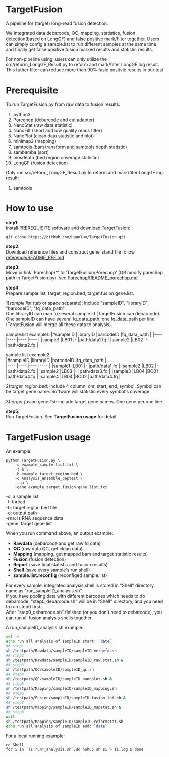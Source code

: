 # TargetFusion
A pipeline for (target) long-read fusion detection. 
   
We integrated data debarcode, QC, mapping, statistics, fusion detection(based on LongGF) and false positive mark/filter together. Users can simply config a sample.list to run different samples at the same time and finally get false positive fusion marked results and statistic results.  
  
For non-pipeline using, users can only utilize the src/reform_LongGF_Result.py to reform and mark/filter LongGF log result. This futher filter can reduce more than 90% fasle positvie results in our test.  
  
# Prerequisite
To run TargetFusion.py from raw data to fusion results:
1. python3
2. Porechop (debarcode and cut adapter)
3. NanoStat (raw data statistic)
4. NanoFilt (short and low quality reads filter)
5. NanoPlot (clean data statistic and plot)
6. minimap2 (mapping)
7. samtools (bam transform and samtools depth statistic)
8. sambamba (sort)
9. mosdepth (bed region coverage statistic)
10. LongGF (fusion detection)
  
Only run src/reform_LongGF_Result.py to reform and mark/fiter LongGF log result:
1. samtools
  
# How to use
**step1**:  
Install PREREQUISITE software and download TargetFusion:  
```Download TargetFusion:
git clone https://github.com/HuanYuu/TargetFusion.git
```
  
**step2**:  
Download reference files and construct gene_stand file follow [reference/README_REF.md](https://github.com/HuanYuu/TargetFusion/blob/main/reference/README_REF.md)  
  
**step3**:  
Move or link 'Porechop/\*' to 'TargetFusion/Porechop' (OR modify porechop path in TargetFusion.py), see [Porechop/README_porechop.md](https://github.com/HuanYuu/TargetFusion/blob/main/Porechop/README_porechop.md)  

**step4**:  
Prepare sample.list, target_region.bed, target.fusion.gene.list.  
  
1)*sample list* (tab or space separate): include "sampleID", "libraryID", "barcodeID", "fq_data_path".  
One libraryID can map to several sample id (TargetFusion can debarcode).  
One sampleID can have several fq_data_path, one fq_data_path per line (TargetFusion will merge all these data to analysis).  
  
sample.list example1:
|#sampleID  |libraryID  |barcodeID  |fq_data_path  |
|----       |----       |----       |----          |
|sample1    |LB01       |-          |path/data1.fq |
|sample2    |LB02       |-          |path/data2.fq |

  sample.list example2:  
|#sampleID  |libraryID  |barcodeID  |fq_data_path  |  
|----       |----       |----       |----          |
|sample1    |LB01       |-          |path/data1.fq |
|sample2    |LB02       |-          |path/data2.fq |
|sample2    |LB03       |-          |path/data3.fq |
|sample3    |LB04       |BC01       |path/data4.fq |
|sample4    |LB04       |BC02       |path/data4.fq |
  
2)*target_region.bed*: include 4 column, chr, start, end, symbol. Symbol can be target gene name. Software will statistic every symbol's coverage.
  
3)*target.fusion.gene.list*: include target gene names. One gene per one line.  
  
**step5**:  
Run TargetFusion. See **TargetFusion usage** for detail.  
  
# TargetFusion usage
An example:  
```example:
python TargetFusion.py \
    -s example_sample.list.txt \
    -t 6 \
    -b example_target_region.bed \
    -o Analysis_ensemble_peptest \
    -rna \
    -gene example_target.fusion.gene.list.txt
```
-s: a sample list  
-t: thread  
-b: target region bed file  
-o: output path  
-rna: is RNA sequence data  
-gene: target gene list  

When you run command above, an output example:  
* **Rawdata**  (debarcode and get raw fq data)  
* **QC**  (raw data QC, get clean data)  
* **Mapping**  (mapping, get mapped bam and target statistic results)  
* **Fusion**  (fusion detection)  
* **Report**  (save final statistic and fusion results)  
* **Shell**  (save every sample's run shell)  
* **sample.list.reconfig**  (reconfiged sample.list)  

For every sample, integrated analysis shell is stored in "Shell" directory, name as "run_sampleID_analysis.sh".  
If you have pooling data with different barcodes which needs to do debarcode, "step0_debarcode.sh" will be in "Shell" directory, and you need to run step0 first.  
After "step0_debarcode.sh" finished (or you don't need to debarcode), you can run all fusion analysis shells together.  
  
A run_sampleID_analysis.sh example:  
```run_example_analysis.sh
set -e
echo run all analysis of sampleID start: `date`
## step1
sh /testpath/Rawdata/sampleID/sampleID_mergefq.sh
## step2
sh /testpath/Rawdata/sampleID/sampleID_raw.stat.sh &
## step3
sh /testpath/QC/sampleID/sampleID_qc.sh
## step4
sh /testpath/QC/sampleID/sampleID_nanoplot.sh &
## step5
sh /testpath/Mapping/sampleID/sampleID_mapping.sh
## step6
sh /testpath/Fusion/sampleID/sampleID_fusion_lgf.sh &
## step7
sh /testpath/Mapping/sampleID/sampleID_mapstat.sh &
## step8
wait
sh /testpath/Mapping/sampleID/sampleID_reformstat.sh
echo run all analysis of sampleID end: `date`
```
  
For a local running example:
```example
cd Shell
for i in `ls run*_analysis.sh`;do nohup sh $i > $i.log & done
```

